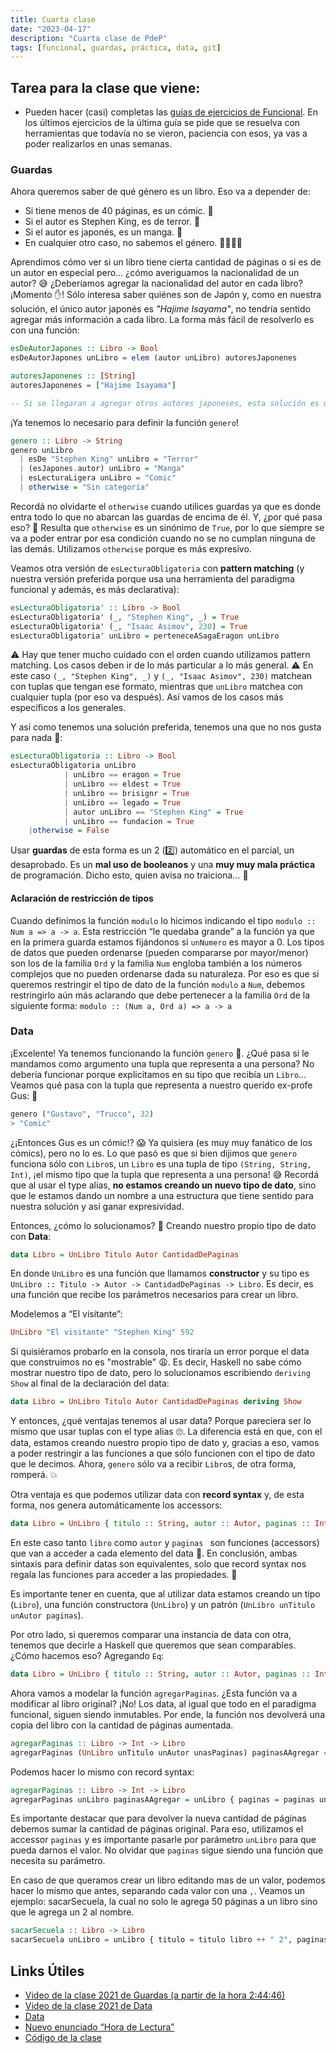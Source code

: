 ```yaml
---
title: Cuarta clase
date: "2023-04-17"
description: "Cuarta clase de PdeP"
tags: [funcional, guardas, práctica, data, git]
---
```


## Tarea para la clase que viene:

- Pueden hacer (casi) completas las [guías de ejercicios de Funcional](https://www.pdep.com.ar/material/gu%C3%ADa-de-ejercicios). En los últimos ejercicios de la última guía se pide que se resuelva con herramientas que todavía no se vieron, paciencia con esos, ya vas a poder realizarlos en unas semanas.

### Guardas

Ahora queremos saber de qué género es un libro. Eso va a depender de:

- Si tiene menos de 40 páginas, es un cómic. 💬
- Si el autor es Stephen King, es de terror. 🤡
- Si el autor es japonés, es un manga. 🗾
- En cualquier otro caso, no sabemos el género. 🤷‍♀️🤷‍♂️

Aprendimos cómo ver si un libro tiene cierta cantidad de páginas o si es de un autor en especial pero… ¿cómo averiguamos la nacionalidad de un autor? 😅 ¿Deberíamos agregar la nacionalidad del autor en cada libro? ¡Momento ✋! Sólo interesa saber quiénes son de Japón y, como en nuestra solución, el único autor japonés es *"Hajime Isayama"*, no tendría sentido agregar más información a cada libro. La forma más fácil de resolverlo es con una función:

```haskell
esDeAutorJapones :: Libro -> Bool
esDeAutorJapones unLibro = elem (autor unLibro) autoresJaponenes

autoresJaponenes :: [String]
autoresJaponenes = ["Hajime Isayama"]

-- Si se llegaran a agregar otros autores japoneses, esta solución es más extensible.
```

¡Ya tenemos lo necesario para definir la función `genero`! 

```haskell
genero :: Libro -> String
genero unLibro
  | esDe "Stephen King" unLibro = "Terror"
  | (esJapones.autor) unLibro = "Manga"
  | esLecturaLigera unLibro = "Comic"
  | otherwise = "Sin categoría"
```

Recordá no olvidarte el `otherwise` cuando utilices guardas ya que es donde entra todo lo que no abarcan las guardas de encima de él. Y, ¿por qué pasa eso? 🤔 Resulta que `otherwise` es un sinónimo de `True`, por lo que siempre se va a poder entrar por esa condición cuando no se no cumplan ninguna de las demás. Utilizamos `otherwise` porque es más expresivo.

Veamos otra versión de `esLecturaObligatoria` con **pattern matching** (y nuestra versión preferida porque usa una herramienta del paradigma funcional y además, es más declarativa): 

```haskell
esLecturaObligatoria' :: Libro -> Bool
esLecturaObligatoria' (_, "Stephen King", _) = True
esLecturaObligatoria' (_, "Isaac Asimov", 230) = True
esLecturaObligatoria' unLibro = perteneceASagaEragon unLibro
```

⚠️ Hay que tener mucho cuidado con el orden cuando utilizamos pattern matching. Los casos deben ir de lo más particular a lo más general. ⚠️
En este caso `(_, "Stephen King", _)` y `(_, "Isaac Asimov", 230)` matchean con tuplas que tengan ese formato, mientras que `unLibro` matchea con cualquier tupla (por eso va después). Así vamos de los casos más específicos a los generales.


Y así como tenemos una solución preferida, tenemos una que no nos gusta para nada 🤬:

```haskell
esLecturaObligatoria :: Libro -> Bool 
esLecturaObligatoria unLibro
            | unLibro == eragon = True
            | unLibro == eldest = True
            | unLibro == brisignr = True
            | unLibro == legado = True
            | autor unLibro == "Stephen King" = True
            | unLibro == fundacion = True
	|otherwise = False
```

Usar **guardas** de esta forma es un 2 (2️⃣) automático en el parcial, un desaprobado. Es un **mal uso de booleanos** y una **muy muy mala práctica** de programación. Dicho esto, quien avisa no traiciona… 👀

#### Aclaración de restricción de tipos

Cuando definimos la función `modulo` lo hicimos indicando el tipo `modulo :: Num a => a -> a`. Esta restricción “le quedaba grande” a la función ya que en la primera guarda estamos fijándonos si `unNumero` es mayor a 0. Los tipos de datos que pueden ordenarse (pueden compararse por mayor/menor) son los de la familia `Ord` y la familia `Num` engloba también a los números complejos que no pueden ordenarse dada su naturaleza. 
Por eso es que si queremos restringir el tipo de dato de la función `modulo` a `Num`, debemos restringirlo aún más aclarando que debe pertenecer a la familia `Ord` de la siguiente forma: `modulo :: (Num a, Ord a) => a -> a`

### Data

¡Excelente! Ya tenemos funcionando la función `genero` 🎉. ¿Qué pasa si le mandamos como argumento una tupla que representa a una persona? No debería funcionar porque explicitamos en su tipo que recibía un `Libro`... Veamos qué pasa con la tupla que representa a nuestro querido ex-profe Gus: 👀

```haskell
genero ("Gustavo", "Trucco", 32)
> "Comic"
```

¿¡Entonces Gus es un cómic!? 😱 Ya quisiera (es muy muy fanático de los cómics), pero no lo es. Lo que pasó es que si bien dijimos que `genero` funciona sólo con `Libro`s, un `Libro` es una tupla de tipo `(String, String, Int)`, ¡el mismo tipo que la tupla que representa a una persona! 😅
Recordá que al usar el type alias, **no estamos creando un nuevo tipo de dato**, sino que le estamos dando un nombre a una estructura que tiene sentido para nuestra solución y así ganar expresividad.

Entonces, ¿cómo lo solucionamos? 🤨 Creando nuestro propio tipo de dato con **Data**:

```haskell
data Libro = UnLibro Titulo Autor CantidadDePaginas
```

En donde `UnLibro` es una función que llamamos **constructor** y su tipo es `UnLibro :: Titulo -> Autor -> CantidadDePaginas -> Libro`. Es decir, es una función que recibe los parámetros necesarios para crear un libro. 

Modelemos a “El visitante”:

```haskell
UnLibro "El visitante" "Stephen King" 592
```

Si quisiéramos probarlo en la consola, nos tiraría un error porque el data que construimos no es "mostrable" 😩. Es decir, Haskell no sabe cómo mostrar nuestro tipo de dato, pero lo solucionamos escribiendo `deriving Show` al final de la declaración del data: 

```haskell
data Libro = UnLibro Titulo Autor CantidadDePaginas deriving Show
```

Y entonces, ¿qué ventajas tenemos al usar data? Porque pareciera ser lo mismo que usar tuplas con el type alias 🙄. La diferencia está en que, con el data, estamos creando nuestro propio tipo de dato y, gracias a eso, vamos a poder restringir a las funciones a que sólo funcionen con el tipo de dato que le decimos. Ahora, `genero` sólo va a recibir `Libro`s, de otra forma, romperá. 💥

Otra ventaja es que podemos utilizar data con **record syntax** y, de esta forma, nos genera automáticamente los accessors:

```haskell
data Libro = UnLibro { titulo :: String, autor :: Autor, paginas :: Int } deriving Show
```

En este caso tanto `libro` como `autor` y `paginas ` son funciones (accessors) que van a acceder a cada elemento del data 🙌. 
En conclusión, ambas sintaxis para definir datas son equivalentes, solo que record syntax nos regala las funciones para acceder a las propiedades. 🎁

Es importante tener en cuenta, que al utilizar data estamos creando un tipo (`Libro`), una función constructora (`UnLibro`) y un patrón (`UnLibro unTitulo unAutor paginas`).

Por otro lado, si queremos comparar una instancia de data con otra, tenemos que decirle a Haskell que queremos que sean comparables. ¿Cómo hacemos eso? Agregando `Eq`:

```haskell
data Libro = UnLibro { titulo :: String, autor :: Autor, paginas :: Int } deriving (Show, Eq)
```

Ahora vamos a modelar la función `agregarPaginas`. ¿Esta función va a modificar al libro original? ¡No! Los data, al igual que todo en el paradigma funcional, siguen siendo inmutables. Por ende, la función nos devolverá una copia del libro con la cantidad de páginas aumentada.

```haskell
agregarPaginas :: Libro -> Int -> Libro
agregarPaginas (UnLibro unTitulo unAutor unasPaginas) paginasAAgregar = UnLibro unTitulo unAutor (unasPaginas + paginasAAgregar)
```

Podemos hacer lo mismo con record syntax:

```haskell
agregarPaginas :: Libro -> Int -> Libro
agregarPaginas unLibro paginasAAgregar = unLibro { paginas = paginas unLibro +  paginasAAgregar}
```

Es importante destacar que para devolver la nueva cantidad de páginas debemos sumar la cantidad de páginas original. Para eso, utilizamos el accessor `paginas` y es importante pasarle por parámetro `unLibro` para que pueda darnos el valor. No olvidar que `paginas` sigue siendo una función que necesita su parámetro.

En caso de que queramos crear un libro editando mas de un valor, podemos hacer lo mismo que antes, separando cada valor con una `,`. Veamos un ejemplo: sacarSecuela, la cual no solo le agrega 50 páginas a un libro sino que le agrega un 2 al nombre.

```haskell
sacarSecuela :: Libro -> Libro
sacarSecuela unLibro = unLibro { titulo = titulo libro ++ " 2", paginas = paginas unLibro +  50}
```

## Links Útiles

- [Video de la clase 2021 de Guardas (a partir de la hora 2:44:46)](https://drive.google.com/file/d/103Xo3_a1lmnJXl8K3WlCZdgzo6ayQwi-/view?usp=sharing)
- [Video de la clase 2021 de Data](https://drive.google.com/file/d/10I86vEaVA-XDOzdaK6urWHKNr9-BEup7/view?usp=sharing)
- [Data](http://wiki.uqbar.org/wiki/articles/data--definiendo-nuestros-tipos-en-haskell.html)
- [Nuevo enunciado “Hora de Lectura”](https://docs.google.com/document/d/1RmFCxoXlBW8p1lU6ZvK7D6dO3NMhtUzD_oO6z1TpyR4/edit) 
- [Código de la clase](https://github.com/pdep-lunes/pdep-clases-2023/blob/main/Funcional/Clase04/src/Lib.hs)

